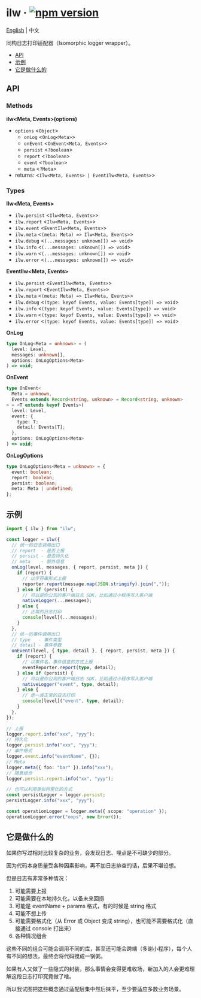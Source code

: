 # ilw · [![npm version](https://badge.fury.io/js/ilw.svg)](https://badge.fury.io/js/ilw)

[English](README.md) | 中文

同构日志打印适配器（Isomorphic logger wrapper）。

- [API](#API)
- [示例](#示例)
- [它是做什么的](#它是做什么的)

## API

### Methods

**ilw<Meta, Events>(options)**

- `options` \<`Object`\>
  - `onLog` \<`OnLog<Meta>`\>
  - `onEvent` \<`OnEvent<Meta, Events>`\>
  - `persist` \<`?boolean`\>
  - `report` \<`?boolean`\>
  - `event` \<`?boolean`\>
  - `meta` \<`?Meta`\>
- returns: \<`Ilw<Meta, Events> | EventIlw<Meta, Events>`\>

### Types

**Ilw\<Meta, Events\>**

- `ilw.persist` \<`Ilw<Meta, Events>`\>
- `ilw.report` \<`Ilw<Meta, Events>`\>
- `ilw.event` \<`EventIlw<Meta, Events>`\>
- `ilw.meta` \<`(meta: Meta) => Ilw<Meta, Events>`\>
- `ilw.debug` \<`(...messages: unknown[]) => void`\>
- `ilw.info` \<`(...messages: unknown[]) => void`\>
- `ilw.warn` \<`(...messages: unknown[]) => void`\>
- `ilw.error` \<`(...messages: unknown[]) => void`\>

**EventIlw\<Meta, Events\>**

- `ilw.persist` \<`EventIlw<Meta, Events>`\>
- `ilw.report` \<`EventIlw<Meta, Events>`\>
- `ilw.meta` \<`(meta: Meta) => Ilw<Meta, Events>`\>
- `ilw.debug` \<`(type: keyof Events, value: Events[type]) => void`\>
- `ilw.info` \<`(type: keyof Events, value: Events[type]) => void`\>
- `ilw.warn` \<`(type: keyof Events, value: Events[type]) => void`\>
- `ilw.error` \<`(type: keyof Events, value: Events[type]) => void`\>

**OnLog**

```ts
type OnLog<Meta = unknown> = (
  level: Level,
  messages: unknown[],
  options: OnLogOptions<Meta>
) => void;
```

**OnEvent**

```ts
type OnEvent<
  Meta = unknown,
  Events extends Record<string, unknown> = Record<string, unknown>
> = <T extends keyof Events>(
  level: Level,
  event: {
    type: T;
    detail: Events[T];
  },
  options: OnLogOptions<Meta>
) => void;
```

**OnLogOptions**

```ts
type OnLogOptions<Meta = unknown> = {
  event: boolean;
  report: boolean;
  persist: boolean;
  meta: Meta | undefined;
};
```

## 示例

```ts
import { ilw } from "ilw";

const logger = ilw({
  // 统一的日志调用出口
  // report  - 是否上报
  // persist - 是否持久化
  // meta    - 额外信息
  onLog(level, messages, { report, persist, meta }) {
    if (report) {
      // 以字符串形式上报
      reporter.report(message.map(JSON.stringify).join(","));
    } else if (persist) {
      // 可以是你公司的客户端日志 SDK，比如通过小程序写入客户端
      nativeLogger(...messages);
    } else {
      // 正常的日志打印
      console[level](...messages);
    }
  },
  // 统一的事件调用出口
  // type   - 事件类型
  // detail - 事件参数
  onEvent(level, { type, detail }, { report, persist, meta }) {
    if (report) {
      // 以事件名，事件信息的方式上报
      eventReporter.report(type, detail);
    } else if (persist) {
      // 可以是你公司的客户端日志 SDK，比如通过小程序写入客户端
      nativeLogger("event", type, detail);
    } else {
      // 走一波正常的日志打印
      console[level]("event", type, detail);
    }
  },
});

// 上报
logger.report.info("xxx", "yyy");
// 持久化
logger.persist.info("xxx", "yyy");
// 事件格式
logger.event.info("eventName", {});
// Meta
logger.meta({ foo: "bar" }).info("xxx");
// 随意组合
logger.persist.report.info("xx", "yyy");

// 也可以利用类似柯里化的方式
const persistLogger = logger.persist;
persistLogger.info("xxx", "yyy");

const operationLogger = logger.meta({ scope: "operation" });
operationLogger.error("oops", new Error());
```

## 它是做什么的

如果你写过相对比较复杂的业务，会发现日志、埋点是不可缺少的部分。

因为代码本身质量受各种因素影响，再不加日志排查的话，后果不堪设想。

但是日志有非常多种情况：

1. 可能需要上报
2. 可能需要在本地持久化，以备未来回捞
3. 可能是 eventName + params 格式，有的时候是 string 格式
4. 可能不想上传
5. 可能需要格式化（从 Error 或 Object 变成 string），也可能不需要格式化（直接通过 console 打出来）
6. 各种情况组合

这些不同的组合可能会调用不同的库，甚至还可能会跨端（多谢小程序），每个人有不同的想法，最终会将代码搅成一锅粥。

如果有人又做了一些隐式的封装，那么事情会变得更难收场，新加入的人会更难理解这段日志打印究竟做了啥。

所以我试图把这些概念通过适配层集中然后抹平，至少要适应多数业务场景。
